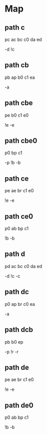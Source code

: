 # Map

## path c

pc
ac
bc
c0
da
ed

-d
!c

## path cb

pb
ap
b0
c1
ea

-a

## path cbe

pe
b0
c1
e0

!e
-e

## path cbe0

p0
bp
c1

-p
!b
-b

## path ce

pe
ae
br
c1
e0

!e
-e

## path ce0

p0
ab
bp
c1

!b
-b

## path d

pd
ac
bc
c0
da
ed

-d
!c
-c

## path dc

p0
ap
br
c0
ea

-a

## path dcb

pb
b0
ep

-p
!r
-r

## path de

pe
ae
br
c1
e0

!e
-e

## path de0

p0
ab
bp
c1

!b
-b
